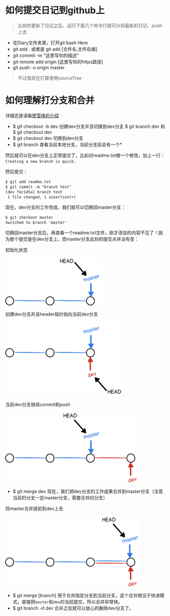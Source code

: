# 如何提交日记到github上
> 比如你更新了日记之后，运行下面几个命令行就可以将最新的日记，push上去
- 在Diary文件夹里，打开git bash Here
- git add . 或者是 git add [文件名.文件后缀]
- git commit -m "这里写你的描述"
- git remote add origin [这里写你的https路径]
- git push -u origin master 

> 不过我现在打算使用sourceTree


# 如何理解打分支和合并

详细还是请看[廖雪峰的介绍](http://www.liaoxuefeng.com/wiki/0013739516305929606dd18361248578c67b8067c8c017b000/001375840038939c291467cc7c747b1810aab2fb8863508000)
- $ git checkout -b dev 创建dev分支并且切换到dev分支 $ git branch dev 和 $ git checkout dev
- $ git checkout dev 切换到dev分支
- $ git branch 查看当前本地分支，当前分支前会有一个*

然后就可以在dev分支上正常提交了，比如对readme.txt做一个修改，加上一行：`Creating a new branch is quick.`

然后提交：
```
$ git add readme.txt 
$ git commit -m "branch test"
[dev fec145a] branch test
 1 file changed, 1 insertion(+)
```
现在，dev分支的工作完成，我们就可以切换回master分支：

```
$ git checkout master
Switched to branch 'master'
```

切换回master分支后，再查看一个readme.txt文件，刚才添加的内容不见了！因为那个提交是在dev分支上，而master分支此刻的提交点并没有变：

初始化状态

![image](https://github.com/guimeisang/Diary/blob/master/img/01.png)

创建dev分支并且header指针指向当前dev分支

![image](https://github.com/guimeisang/Diary/blob/master/img/02.png)

当前dev分支继续commit和push

![image](https://github.com/guimeisang/Diary/blob/master/img/04.png)

- $ git merge dev 现在，我们把dev分支的工作成果合并到master分支（注意当前的分支一定master分支，需要合并的分支）

将master合并提前到dev上去

![image](https://github.com/guimeisang/Diary/blob/master/img/03.png)

- $ git merge [branch] 用于合并指定分支到当前分支，这个合并相当于快进模式，直接把`master`和`dev`的当前提交，所以合并非常快。
- $ git branch -d dev 合并之后就可以放心的删除dev分支了。